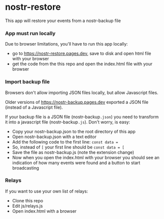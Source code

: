 # nostr-restore

This app will restore your events from a nostr-backup file

### App must run locally

Due to browser limitations, you'll have to run this app locally:

- go to https://nostr-restore.pages.dev, save to disk and open html file with your browser
- get the code from the this repo and open the index.html file with your browser

### Import backup file

Browsers don't allow importing JSON files locally, but allow Javascript files.

Older versions of https://nostr-backup.pages.dev exported a JSON file (instead of a Javascript file).

If your backup file is a JSON file (nostr-backup`.json`) you need to transform it into a javascript file (nostr-backup`.js`). Don't worry, is easy:

- Copy your nostr-backup.json to the root directory of this app
- Open nostr-backup.json with a text editor
- Add the following code to the first line: `const data =`
- So, instead of `[` your first line should be `const data = [`
- Save the file as nostr-backup.js (note the extension change)
- Now when you open the index.html with your browser you should see an indication of how many events were found and a button to start broadcasting

### Relays

If you want to use your own list of relays:

- Clone this repo
- Edit js/relays.js
- Open index.html with a browser
